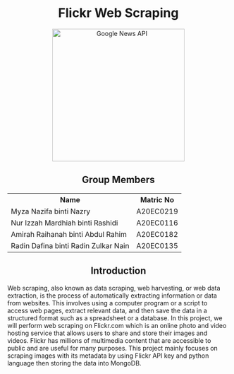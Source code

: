 <h1 align='center'>Flickr Web Scraping</h1>
<p align="center">
  <img src="https://www.techspot.com/articles-info/2384/images/2021-12-26-image.png" height= '300px' title="Google News API">
</p>

<h2 align='center'>Group Members</h2>
<table align='center'>
  <tr>
    <th>Name</th>
    <th>Matric No</th>
  </tr>
  <tr>
    <td>Myza Nazifa binti Nazry</td>
    <td>A20EC0219</td>
  </tr>
  <tr>
    <td>Nur Izzah Mardhiah binti Rashidi</td>
    <td>A20EC0116</td>
  </tr>
    <tr>
    <td>Amirah Raihanah binti Abdul Rahim</td>
    <td>A20EC0182</td>
  </tr>
    <tr>
    <td>Radin Dafina binti Radin Zulkar Nain</td>
    <td>A20EC0135</td>
  </tr>
</table>

<h2 align='center'>Introduction</h2>
Web scraping, also known as data scraping, web harvesting, or web data extraction, is the process of automatically extracting information or data from websites. This involves using a computer program or a script to access web pages, extract relevant data, and then save the data in a structured format such as a spreadsheet or a database. In this project, we will perform web scraping on Flickr.com which is an online photo and video hosting service that allows users to share and store their images and videos. Flickr has millions of multimedia content that are accessible to public and are useful for many purposes. This project mainly focuses on scraping images with its metadata by using Flickr API key and python language then storing the data into MongoDB. 
